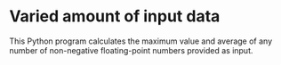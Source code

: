 # Varied amount of input data
This Python program calculates the maximum value and average of any number of non-negative floating-point numbers provided as input.

